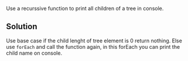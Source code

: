 Use a recurssive function to print all children of a tree in console.

## Solution
Use base case if the child lenght of tree element is 0 return nothing. Else use `forEach` and call the function again, in this forEach you can print the child name on console.